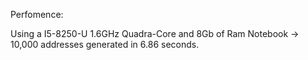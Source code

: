 Perfomence:

Using a I5-8250-U 1.6GHz Quadra-Core and 8Gb of Ram Notebook -> 10,000 addresses generated in 6.86 seconds.
